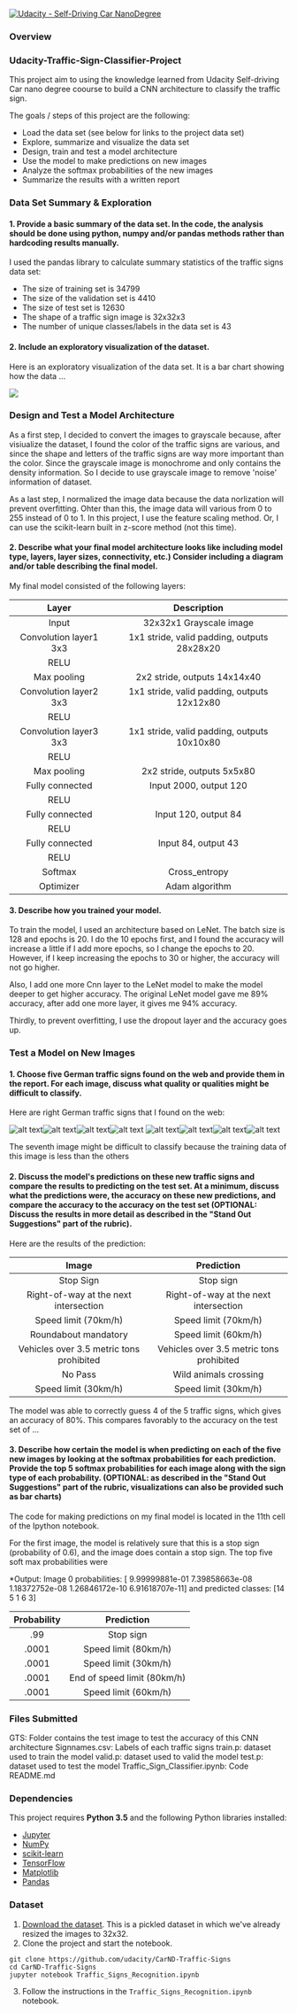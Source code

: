 [![Udacity - Self-Driving Car NanoDegree](https://s3.amazonaws.com/udacity-sdc/github/shield-carnd.svg)](http://www.udacity.com/drive)
### Overview

### Udacity-Traffic-Sign-Classifier-Project
  This project aim to using the knowledge learned from Udacity Self-driving Car nano degree coourse to build a CNN architecture to 
classify the traffic sign.

The goals / steps of this project are the following:
* Load the data set (see below for links to the project data set)
* Explore, summarize and visualize the data set
* Design, train and test a model architecture
* Use the model to make predictions on new images
* Analyze the softmax probabilities of the new images
* Summarize the results with a written report

### Data Set Summary & Exploration

#### 1. Provide a basic summary of the data set. In the code, the analysis should be done using python, numpy and/or pandas methods rather than hardcoding results manually.

I used the pandas library to calculate summary statistics of the traffic
signs data set:

* The size of training set is 34799
* The size of the validation set is 4410
* The size of test set is 12630
* The shape of a traffic sign image is 32x32x3
* The number of unique classes/labels in the data set is 43

#### 2. Include an exploratory visualization of the dataset.

Here is an exploratory visualization of the data set. It is a bar chart showing how the data ...

![](bar%20chart%20of%20dataset.png)

### Design and Test a Model Architecture

As a first step, I decided to convert the images to grayscale because, after visiualize the dataset, I found the color of the traffic signs are various, and since the shape and letters of the traffic signs are way more important than the color. Since the grayscale image is monochrome and only contains the density information. So I decide to use grayscale image to remove 'noise' information of dataset.

As a last step, I normalized the image data because the data norlization will prevent overfitting. Ohter than this, the image data will various from 0 to 255 instead of 0 to 1. In this project, I use the feature scaling method. Or, I can use the scikit-learn built in z-score method (not this time).

#### 2. Describe what your final model architecture looks like including model type, layers, layer sizes, connectivity, etc.) Consider including a diagram and/or table describing the final model.

My final model consisted of the following layers:

| Layer         		|     Description	        					| 
|:---------------------:|:---------------------------------------------:| 
| Input         		| 32x32x1 Grayscale image   							| 
| Convolution layer1 3x3     	| 1x1 stride, valid padding, outputs 28x28x20 	|
| RELU					|												|
| Max pooling	      	| 2x2 stride,  outputs 14x14x40 				|
| Convolution layer2 3x3	    | 1x1 stride, valid padding, outputs 12x12x80    |
| RELU          |                       |
| Convolution layer3 3x3	    | 1x1 stride, valid padding, outputs 10x10x80     |
| RELU          |     |
| Max pooling	      	| 2x2 stride,  outputs 5x5x80 				|
| Fully connected		| Input 2000, output 120        									|
|RELU                  |                                    |
| Fully connected		| Input 120, output 84        									|
|RELU                   |                                   |
| Fully connected		| Input 84, output 43        									|
|RELU                    |                                  |
| Softmax				| Cross_entropy       									|
|Optimizer						|Adam algorithm												|



#### 3. Describe how you trained your model.

To train the model, I used an architecture based on LeNet. The batch size is 128 and epochs is 20. I do the 10 epochs first, and I found the accuracy will increase a little if I add more epochs, so I change the epochs to 20. However, if I keep increasing the epochs to 30 or higher, the accuracy will not go higher. 

Also, I add one more Cnn layer to the LeNet model to make the model deeper to get higher accuracy. The original LeNet model gave me 89% accuracy, after add one more layer, it gives me 94% accuracy.

Thirdly, to prevent overfitting, I use the dropout layer and the accuracy goes up.

### Test a Model on New Images

#### 1. Choose five German traffic signs found on the web and provide them in the report. For each image, discuss what quality or qualities might be difficult to classify.

Here are right German traffic signs that I found on the web:

![alt text](/GTS/1.jpg)![alt text](/GTS/2.jpg)![alt text](/GTS/3.jpg)![alt text](/GTS/4.jpg)
![alt text](/GTS/5.jpg)![alt text](/GTS/6.jpg)![alt text](/GTS/7.jpg)![alt text](/GTS/8.jpg)

The seventh image might be difficult to classify because the training data of this image is less than the others

#### 2. Discuss the model's predictions on these new traffic signs and compare the results to predicting on the test set. At a minimum, discuss what the predictions were, the accuracy on these new predictions, and compare the accuracy to the accuracy on the test set (OPTIONAL: Discuss the results in more detail as described in the "Stand Out Suggestions" part of the rubric).

Here are the results of the prediction:

| Image			        |     Prediction	        					| 
|:---------------------:|:---------------------------------------------:| 
| Stop Sign      		| Stop sign   									| 
| Right-of-way at the next intersection     			| Right-of-way at the next intersection 										|
| Speed limit (70km/h)					| Speed limit (70km/h)											|
| Roundabout mandatory	      		| Speed limit (60km/h)					 				|
| Vehicles over 3.5 metric tons prohibited		| Vehicles over 3.5 metric tons prohibited      							|
| No Pass    | Wild animals crossing|
| Speed limit (30km/h) | Speed limit (30km/h)| 


The model was able to correctly guess 4 of the 5 traffic signs, which gives an accuracy of 80%. This compares favorably to the accuracy on the test set of ...

#### 3. Describe how certain the model is when predicting on each of the five new images by looking at the softmax probabilities for each prediction. Provide the top 5 softmax probabilities for each image along with the sign type of each probability. (OPTIONAL: as described in the "Stand Out Suggestions" part of the rubric, visualizations can also be provided such as bar charts)

The code for making predictions on my final model is located in the 11th cell of the Ipython notebook.

For the first image, the model is relatively sure that this is a stop sign (probability of 0.6), and the image does contain a stop sign. The top five soft max probabilities were

*Output: Image 0 probabilities: [  9.99999881e-01   7.39858663e-08   1.18372752e-08   1.26846172e-10 6.91618707e-11] and predicted classes: [14  5  1  6  3]

| Probability         	|     Prediction	        					| 
|:---------------------:|:---------------------------------------------:| 
| .99         			| Stop sign   									| 
| .0001     				| Speed limit (80km/h) 										|
| .0001					    | Speed limit (30km/h)											|
| .0001	      			| End of speed limit (80km/h)					 				|
| .0001				      | Speed limit (60km/h)      							|

### Files Submitted
   GTS: Folder contains the test image to test the accuracy of this CNN architecture
   Signnames.csv: Labels of each traffic signs
   train.p: dataset used to train the model
   valid.p: dataset used to valid the model
   test.p: dataset used to test the model
   Traffic_Sign_Classifier.ipynb: Code
   README.md

### Dependencies

This project requires **Python 3.5** and the following Python libraries installed:

- [Jupyter](http://jupyter.org/)
- [NumPy](http://www.numpy.org/)
- [scikit-learn](http://scikit-learn.org/)
- [TensorFlow](http://tensorflow.org)
- [Matplotlib](http://matplotlib.org/)
- [Pandas](http://pandas.pydata.org/) 

### Dataset

1. [Download the dataset](https://d17h27t6h515a5.cloudfront.net/topher/2016/November/581faac4_traffic-signs-data/traffic-signs-data.zip). This is a pickled dataset in which we've already resized the images to 32x32.
2. Clone the project and start the notebook.
```
git clone https://github.com/udacity/CarND-Traffic-Signs
cd CarND-Traffic-Signs
jupyter notebook Traffic_Signs_Recognition.ipynb
```
3. Follow the instructions in the `Traffic_Signs_Recognition.ipynb` notebook.
